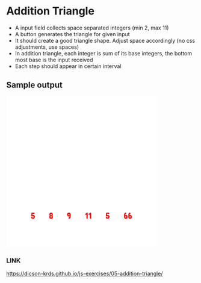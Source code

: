 # Addition Triangle

- A input field collects space separated integers (min 2, max 11)
- A button generates the triangle for given input
- It should create a good triangle shape. Adjust space accordingly (no css adjustments, use spaces)
- In addition triangle, each integer is sum of its base integers, the bottom most base is the input received
- Each step should appear in certain interval

## Sample output

![](./triangle-addition.gif)

### LINK
https://dicson-krds.github.io/js-exercises/05-addition-triangle/
